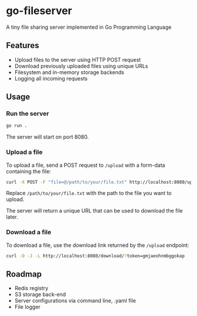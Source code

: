 # go-fileserver

A tiny file sharing server implemented in Go Programming Language

## Features

- Upload files to the server using HTTP POST request
- Download previously uploaded files using unique URLs
- Filesystem and in-memory storage backends
- Logging all incoming requests

## Usage

### Run the server

```bash
go run .
```

The server will start on port 8080.

### Upload a file

To upload a file, send a POST request to `/upload` with a form-data containing the file:

```bash
curl -X POST -F "file=@/path/to/your/file.txt" http://localhost:8080/upload
```

Replace `/path/to/your/file.txt` with the path to the file you want to upload.

The server will return a unique URL that can be used to download the file later.

### Download a file

To download a file, use the download link returned by the `/upload` endpoint:

```bash
curl -O -J -L http://localhost:8080/download/?token=gmjaeohnmbggokap
```

## Roadmap

- Redis registry
- S3 storage back-end
- Server configurations via command line, .yaml file
- File logger

